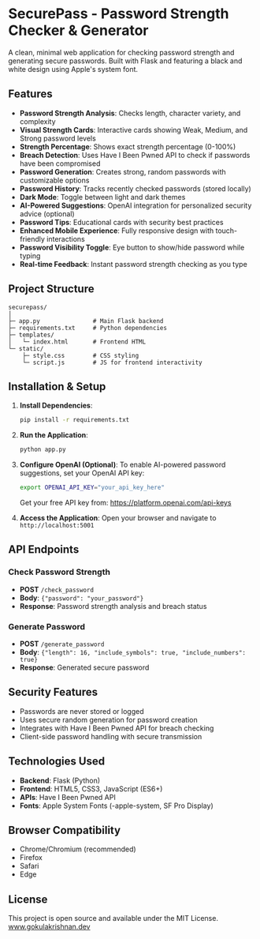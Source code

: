 # SecurePass - Password Strength Checker & Generator

A clean, minimal web application for checking password strength and generating secure passwords. Built with Flask and featuring a black and white design using Apple's system font.

## Features

- **Password Strength Analysis**: Checks length, character variety, and complexity
- **Visual Strength Cards**: Interactive cards showing Weak, Medium, and Strong password levels
- **Strength Percentage**: Shows exact strength percentage (0-100%)
- **Breach Detection**: Uses Have I Been Pwned API to check if passwords have been compromised
- **Password Generation**: Creates strong, random passwords with customizable options
- **Password History**: Tracks recently checked passwords (stored locally)
- **Dark Mode**: Toggle between light and dark themes
- **AI-Powered Suggestions**: OpenAI integration for personalized security advice (optional)
- **Password Tips**: Educational cards with security best practices
- **Enhanced Mobile Experience**: Fully responsive design with touch-friendly interactions
- **Password Visibility Toggle**: Eye button to show/hide password while typing
- **Real-time Feedback**: Instant password strength checking as you type

## Project Structure

```
securepass/
│
├─ app.py               # Main Flask backend
├─ requirements.txt     # Python dependencies
├─ templates/
│   └─ index.html       # Frontend HTML
└─ static/
    ├─ style.css        # CSS styling
    └─ script.js        # JS for frontend interactivity
```

## Installation & Setup

1. **Install Dependencies**:
   ```bash
   pip install -r requirements.txt
   ```

2. **Run the Application**:
   ```bash
   python app.py
   ```

3. **Configure OpenAI (Optional)**:
   To enable AI-powered password suggestions, set your OpenAI API key:
   ```bash
   export OPENAI_API_KEY="your_api_key_here"
   ```
   Get your free API key from: https://platform.openai.com/api-keys

4. **Access the Application**:
   Open your browser and navigate to `http://localhost:5001`

## API Endpoints

### Check Password Strength
- **POST** `/check_password`
- **Body**: `{"password": "your_password"}`
- **Response**: Password strength analysis and breach status

### Generate Password
- **POST** `/generate_password`
- **Body**: `{"length": 16, "include_symbols": true, "include_numbers": true}`
- **Response**: Generated secure password

## Security Features

- Passwords are never stored or logged
- Uses secure random generation for password creation
- Integrates with Have I Been Pwned API for breach checking
- Client-side password handling with secure transmission

## Technologies Used

- **Backend**: Flask (Python)
- **Frontend**: HTML5, CSS3, JavaScript (ES6+)
- **APIs**: Have I Been Pwned API
- **Fonts**: Apple System Fonts (-apple-system, SF Pro Display)

## Browser Compatibility

- Chrome/Chromium (recommended)
- Firefox
- Safari
- Edge

## License

This project is open source and available under the MIT License.
www.gokulakrishnan.dev

